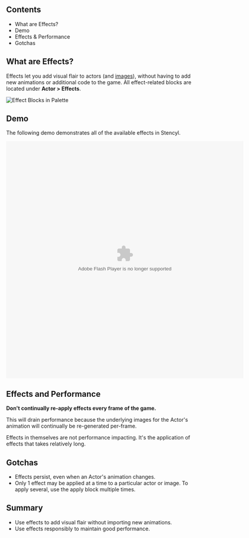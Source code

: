 ## Contents

* What are Effects?
* Demo
* Effects & Performance
* Gotchas


## What are Effects?

Effects let you add visual flair to actors (and [images](http://www.stencyl.com/help/view/image-api)), without having to add new animations or additional code to the game. All effect-related blocks are located under **Actor > Effects**.

![Effect Blocks in Palette](https://raw.githubusercontent.com/Stencyl/stencylpedia/master/chapter-6/images/effects-1.png)


## Demo

The following demo demonstrates all of the available effects in Stencyl.

<embed allowscriptaccess="never" height="640" quality="high" src="http://static.stencyl.com/pedia2/ch6/effects/EffectsSandbox.swf" type="application/x-shockwave-flash" width="640"></embed>


## Effects and Performance

**Don't continually re-apply effects every frame of the game.**

This will drain performance because the underlying images for the Actor's animation will continually be re-generated per-frame.

Effects in themselves are not performance impacting. It's the application of effects that takes relatively long.

 
## Gotchas

* Effects persist, even when an Actor's animation changes.
* Only 1 effect may be applied at a time to a particular actor or image. To apply several, use the apply block multiple times.
 

## Summary

* Use effects to add visual flair without importing new animations.
* Use effects responsibly to maintain good performance.
